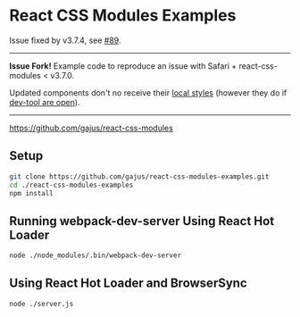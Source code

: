 # React CSS Modules Examples


Issue fixed by v3.7.4, see [#89](https://github.com/gajus/react-css-modules/issues/89).

---

**Issue Fork!** Example code to reproduce an issue with Safari + react-css-modules < v3.7.0.

Updated components don't no receive their [local styles](doc/fail_in_safari.png) (however they do if [dev-tool are open](doc/works_with_devtools_open.png)).

---

https://github.com/gajus/react-css-modules

## Setup

```sh
git clone https://github.com/gajus/react-css-modules-examples.git
cd ./react-css-modules-examples
npm install
```

## Running webpack-dev-server Using React Hot Loader

```sh
node ./node_modules/.bin/webpack-dev-server
```

## Using React Hot Loader and BrowserSync

```sh
node ./server.js
```
